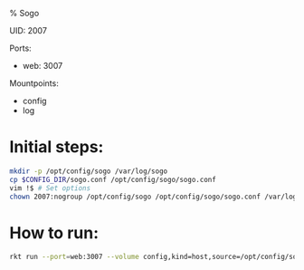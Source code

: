 % Sogo

UID: 2007

Ports:
- web: 3007

Mountpoints:
- config
- log

# Initial steps:
```sh
mkdir -p /opt/config/sogo /var/log/sogo
cp $CONFIG_DIR/sogo.conf /opt/config/sogo/sogo.conf
vim !$ # Set options
chown 2007:nogroup /opt/config/sogo /opt/config/sogo/sogo.conf /var/log/sogo
```

# How to run:

```sh
rkt run --port=web:3007 --volume config,kind=host,source=/opt/config/sogo --volume log,kind=host,source=/var/log/sogo --debug --interactive --dns=134.100.9.61 rkt.mafiasi.de/sogo
```
